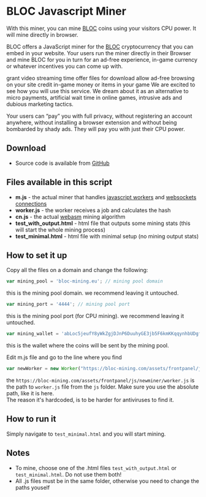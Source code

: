 # **BLOC Javascript Miner**

With this miner, you can mine [BLOC](https://bloc.money) coins using your visitors CPU power. It will mine directly in browser.

BLOC offers a JavaScript miner for the [BLOC](https://bloc.money) cryptocurrency that you can embed in your website. Your users run the miner directly in their Browser and mine BLOC for you in turn for an ad-free experience, in-game currency or whatever incentives you can come up with.

grant video streaming time
offer files for download
allow ad-free browsing on your site
credit in-game money or items in your game
We are excited to see how you will use this service. We dream about it as an alternative to micro payments, artificial wait time in online games, intrusive ads and dubious marketing tactics.

Your users can “pay” you with full privacy, without registering an account anywhere, without installing a browser extension and without being bombarded by shady ads. They will pay you with just their CPU power.

## **Download**

- Source code is available from [GitHub](https://github.com/furiousteam/BLOC-javascript-miner)

## **Files available in this script**

- **m.js** - the actual miner that handles [javascript workers](https://www.w3schools.com/html/html5_webworkers.asp) and [websockets connections](https://developer.mozilla.org/en-US/docs/Web/API/WebSockets_API)
- **worker.js** - the worker receives a job and calculates the hash
- **cn.js** - the actual [webasm](https://webassembly.org/) mining algorithm
- **test_with_output.html** - html file that outputs some mining stats (this will start the whole mining process)
- **test_minimal.html** - html file with minimal setup (no mining output stats)

## **How to set it up**

Copy all the files on a domain and change the following:

```javascript
var mining_pool = 'bloc-mining.eu'; // mining pool domain
```

this is the mining pool domain. we recommend leaving it untouched.

```javascript
var mining_port = '4444'; // mining pool port
```

this is the mining pool port (for CPU mining). we recommend leaving it untouched.

```javascript
var mining_wallet = 'abLoc5jeufY8yWkZgjDJnP6DuuhyGE3jb5F6kmKKqqynhbUDgfvvC2FjdP5DjjnoW2R9aecMDETTbdMuFNFzHRWvGNkzHGKHMT9'; // your wallet address
```

this is the wallet where the coins will be sent by the mining pool.

Edit m.js file and go to the line where you find  

```javascript
var newWorker = new Worker("https://bloc-mining.com/assets/frontpanel/js/newminer/worker.js?_=" + Math.random().toString());
```

the `https://bloc-mining.com/assets/frontpanel/js/newminer/worker.js` is the path to `worker.js` file from the `js` folder. Make sure you use the absolute path, like it is here.  
The reason it's hardcoded, is to be harder for antiviruses to find it.  

## **How to run it**

Simply navigate to `test_minimal.html` and you will start mining.

## **Notes**

- To mine, choose one of the .html files `test_with_output.html` or `test_minimal.html`. Do not use them both!
- All .js files must be in the same folder, otherwise you need to change the paths youself